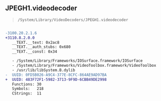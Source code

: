## JPEGH1.videodecoder

> `/System/Library/VideoDecoders/JPEGH1.videodecoder`

```diff

-3100.20.2.1.6
+3110.8.2.0.0
   __TEXT.__text: 0x2ac8
   __TEXT.__auth_stubs: 0x680
   __TEXT.__const: 0x34

   - /System/Library/Frameworks/IOSurface.framework/IOSurface
   - /System/Library/Frameworks/VideoToolbox.framework/VideoToolbox
   - /usr/lib/libSystem.B.dylib
-  UUID: 0FD5B026-A9C4-377E-8CFC-864AE9AD97BA
+  UUID: 483F72F1-5982-3713-9F9D-6CBB49DE2998
   Functions: 30
   Symbols:   218
   CStrings:  11

```
